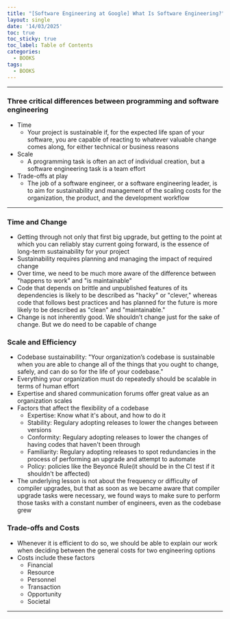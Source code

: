 ```yaml
---
title: "[Software Engineering at Google] What Is Software Engineering?"
layout: single
date: '14/03/2025'
toc: true
toc_sticky: true
toc_label: Table of Contents
categories:
  - BOOKS
tags:
  - BOOKS
---
```


---

### Three critical differences between programming and software engineering
* Time
    * Your project is sustainable if, for the expected life span of your software, you are capable of reacting to whatever valuable change comes along, for either technical or business reasons
* Scale
    * A programming task is often an act of individual creation, but a software engineering task is a team effort
* Trade-offs at play
    * The job of a software engineer, or a software engineering leader, is to aim for sustainability and
management of the scaling costs for the organization, the product, and the development workflow

---

### Time and Change
* Getting through not only that first big upgrade, but getting to the point at which you can reliably stay current going forward, is the essence of long-term sustainability for your project
* Sustainability requires planning and managing the impact of required change
* Over time, we need to be much more aware of the difference between "happens to work" and "is maintainable"
* Code that depends on brittle and unpublished features of its dependencies is likely to be described as "hacky" or "clever," whereas code that follows best practices and has planned for the future is more likely to be described as "clean" and "maintainable."
* Change is not inherently good. We shouldn’t change just for the sake of change. But we do need to be capable of change

### Scale and Efficiency
* Codebase sustainability: "Your organization’s codebase is sustainable when you are able to change all of the things that you ought to change, safely, and can do so for the life of your codebase."
* Everything your organization must do repeatedly should be scalable in terms of human effort
* Expertise and shared communication forums offer great value as an organization scales
* Factors that affect the flexibility of a codebase
    * Expertise: Know what it's about, and how to do it
    * Stability: Regulary adopting releases to lower the changes between versions
    * Conformity: Regulary adopting releases to lower the changes of having codes that haven't been through
    * Familiarity: Regulary adopting releases to spot redundancies in the process of performing an upgrade and attempt to automate
    * Policy: policies like the Beyoncé Rule(it should be in the CI test if it shouldn't be affected)
* The underlying lesson is not about the frequency or difficulty of compiler upgrades, but that as soon as we became aware that compiler upgrade tasks were necessary, we found ways to make sure to perform those tasks with a constant number of engineers, even as the codebase grew

### Trade-offs and Costs
* Whenever it is efficient to do so, we should be able to explain our work when deciding between the general costs for two engineering options
* Costs include these factors
    * Financial
    * Resource
    * Personnel
    * Transaction
    * Opportunity
    * Societal

---
